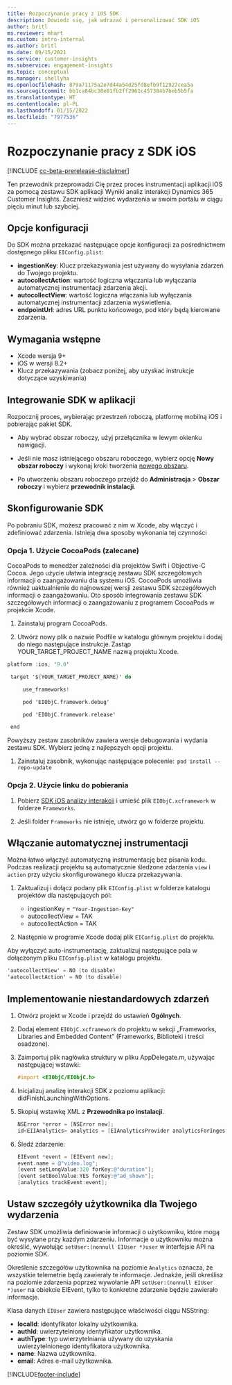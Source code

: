 ```yaml
---
title: Rozpoczynanie pracy z iOS SDK
description: Dowiedz się, jak wdrażać i personalizować SDK iOS
author: britl
ms.reviewer: mhart
ms.custom: intro-internal
ms.author: britl
ms.date: 09/15/2021
ms.service: customer-insights
ms.subservice: engagement-insights
ms.topic: conceptual
ms.manager: shellyha
ms.openlocfilehash: 879a71175a2e7d44a54d25fd8efb9f12927cea5a
ms.sourcegitcommit: bb1ca84bc38e81fb2ff2961c457384b7beb5b5fa
ms.translationtype: HT
ms.contentlocale: pl-PL
ms.lasthandoff: 01/15/2022
ms.locfileid: "7977536"
---
```

# <a name="get-started-with-the-ios-sdk"></a>Rozpoczynanie pracy z SDK iOS

[!INCLUDE [cc-beta-prerelease-disclaimer](includes/cc-beta-prerelease-disclaimer.md)]

Ten przewodnik przeprowadzi Cię przez proces instrumentacji aplikacji iOS za pomocą zestawu SDK aplikacji Wyniki analiz interakcji Dynamics 365 Customer Insights. Zaczniesz widzieć wydarzenia w swoim portalu w ciągu pięciu minut lub szybciej.

## <a name="configuration-options"></a>Opcje konfiguracji

Do SDK można przekazać następujące opcje konfiguracji za pośrednictwem dostępnego pliku `EIConfig.plist`:

- **ingestionKey**: Klucz przekazywania jest używany do wysyłania zdarzeń do Twojego projektu.
- **autocollectAction**: wartość logiczna włączania lub wyłączania automatycznej instrumentacji zdarzenia akcji.
- **autocollectView**: wartość logiczna włączania lub wyłączania automatycznej instrumentacji zdarzenia wyświetlenia.
- **endpointUrl**: adres URL punktu końcowego, pod który będą kierowane zdarzenia.

## <a name="prerequisites"></a>Wymagania wstępne

- Xcode wersja 9+
- iOS w wersji 8.2+
- Klucz przekazywania (zobacz poniżej, aby uzyskać instrukcje dotyczące uzyskiwania)

## <a name="integrate-the-sdk-into-your-application"></a>Integrowanie SDK w aplikacji

Rozpocznij proces, wybierając przestrzeń roboczą, platformę mobilną iOS i pobierając pakiet SDK.

- Aby wybrać obszar roboczy, użyj przełącznika w lewym okienku nawigacji.

- Jeśli nie masz istniejącego obszaru roboczego, wybierz opcję **Nowy obszar roboczy** i wykonaj kroki tworzenia [nowego obszaru](create-workspace.md).

- Po utworzeniu obszaru roboczego przejdź do **Administracja** > **Obszar roboczy** i wybierz **przewodnik instalacji**.

## <a name="configure-the-sdk"></a>Skonfigurowanie SDK

Po pobraniu SDK, możesz pracować z nim w Xcode, aby włączyć i zdefiniować zdarzenia. Istnieją dwa sposoby wykonania tej czynności

### <a name="option-1-using-cocoapods-recommended"></a>Opcja 1. Użycie CocoaPods (zalecane)
CocoaPods to menedżer zależności dla projektów Swift i Objective-C Cocoa. Jego użycie ułatwia integrację zestawu SDK szczegółowych informacji o zaangażowaniu dla systemu iOS. CocoaPods umożliwia również uaktualnienie do najnowszej wersji zestawu SDK szczegółowych informacji o zaangażowaniu. Oto sposób integrowania zestawu SDK szczegółowych informacji o zaangażowaniu z programem CocoaPods w projekcie Xcode. 

1. Zainstaluj program CocoaPods. 

1. Utwórz nowy plik o nazwie Podfile w katalogu głównym projektu i dodaj do niego następujące instrukcje. Zastąp YOUR_TARGET_PROJECT_NAME nazwą projektu Xcode. 
```objectivec
platform :ios, '9.0'  

 target '${YOUR_TARGET_PROJECT_NAME}' do 

     use_frameworks!   

     pod 'EIObjC.framework.debug' 

     pod 'EIObjC.framework.release' 

 end 
```
Powyższy zestaw zasobników zawiera wersje debugowania i wydania zestawu SDK. Wybierz jedną z najlepszych opcji projektu.

1. Zainstaluj zasobnik, wykonując następujące polecenie:  `pod install --repo-update `

### <a name="option-2-using-download-link"></a>Opcja 2. Użycie linku do pobierania

1. Pobierz [SDK iOS analizy interakcji](https://download.pi.dynamics.com/sdk/EI-SDKs/ei-ios-sdk.zip) i umieść plik `EIObjC.xcframework` w folderze `Frameworks`.

1. Jeśli folder `Frameworks` nie istnieje, utwórz go w folderze projektu.

## <a name="enable-auto-instrumentation"></a>Włączanie automatycznej instrumentacji
 
Można łatwo włączyć automatyczną instrumentację bez pisania kodu. Podczas realizacji projektu są automatycznie śledzone zdarzenia `view` i `action` przy użyciu skonfigurowanego klucza przekazywania. 

1. Zaktualizuj i dołącz podany plik `EIConfig.plist` w folderze katalogu projektów dla następujących pól:
    - ingestionKey = `"Your-Ingestion-Key"`
    - autocollectView = TAK
    - autocollectAction = TAK

2. Następnie w programie Xcode dodaj plik `EIConfig.plist` do projektu. 



Aby wyłączyć auto-instrumentację, zaktualizuj następujące pola w dołączonym pliku `EIConfig.plist` w katalogu projektu. 

```objectivec
'autocollectView' = NO (to disable)
'autocollectAction' = NO (to disable)
```


## <a name="implement-custom-events"></a>Implementowanie niestandardowych zdarzeń

1. Otwórz projekt w Xcode i przejdź do ustawień **Ogólnych**. 
1. Dodaj element `EIObjC.xcframework` do projektu w sekcji „Frameworks, Libraries and Embedded Content” (Frameworks, Biblioteki i treści osadzone).

1. Zaimportuj plik nagłówka struktury w pliku AppDelegate.m, używając następującej wstawki:

    ```objectivec
    #import <EIObjC/EIObjC.h>
    ```

1. Inicjalizuj analizę interakcji SDK z poziomu aplikacji: didFinishLaunchingWithOptions.
1. Skopiuj wstawkę XML z **Przewodnika po instalacji**.

    ```objectivec
    NSError *error = [NSError new];
    id<EIIAnalytics> analytics = [EIAnalyticsProvider analyticsForIngestionKey:nil error:&error];
    ```

1. Śledź zdarzenie:

    ```objectivec
    EIEvent *event = [EIEvent new];
    event.name = @"video.log";
    [event setLongValue:320 forKey:@"duration"];
    [event setBoolValue:YES forKey:@"ad_shown"];
    [analytics trackEvent:event];
    ```

## <a name="set-user-details-for-your-event"></a>Ustaw szczegóły użytkownika dla Twojego wydarzenia

Zestaw SDK umożliwia definiowanie informacji o użytkowniku, które mogą być wysyłane przy każdym zdarzeniu. Informacje o użytkowniku można określić, wywołując `setUser:(nonnull EIUser *)user` w interfejsie API na poziomie SDK.

Określenie szczegółów użytkownika na poziomie `Analytics` oznacza, że wszystkie telemetrie będą zawierały te informacje. Jednakże, jeśli określisz na poziomie zdarzenia poprzez wywołanie API `setUser:(nonnull EIUser *)user` na obiekcie EIEvent, tylko to konkretne zdarzenie będzie zawierało informacje.

Klasa danych `EIUser` zawiera następujące właściwości ciągu NSString:

- **localId**: identyfikator lokalny użytkownika.
- **authId**: uwierzytelniony identyfikator użytkownika.
- **authType**: typ uwierzytelniania używany do uzyskania uwierzytelnionego identyfikatora użytkownika.
- **name**: Nazwa użytkownika.
- **email**: Adres e-mail użytkownika.


[!INCLUDE[footer-include](../includes/footer-banner.md)]
